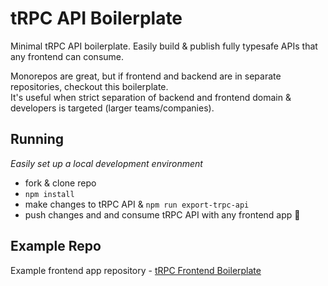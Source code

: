 # tRPC API Boilerplate

Minimal tRPC API boilerplate. Easily build &amp; publish fully typesafe APIs that any frontend can consume.

Monorepos are great, but if frontend and backend are in separate repositories, checkout this boilerplate.  
It's useful when strict separation of backend and frontend domain & developers is targeted (larger teams/companies).

## Running

_Easily set up a local development environment_

- fork & clone repo
- `npm install`
- make changes to tRPC API & `npm run export-trpc-api`
- push changes and and consume tRPC API with any frontend app 🚀

## Example Repo

Example frontend app repository - [tRPC Frontend Boilerplate](https://github.com/mkosir/trpc-fe-boilerplate)
